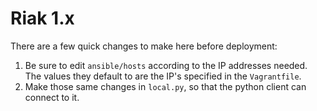 # Riak 1.x

There are a few quick changes to make here before deployment:

1. Be sure to edit `ansible/hosts` according to the IP addresses needed.  The values they default to are the IP's specified in the `Vagrantfile`.
2. Make those same changes in `local.py`, so that the python client can connect to it. 